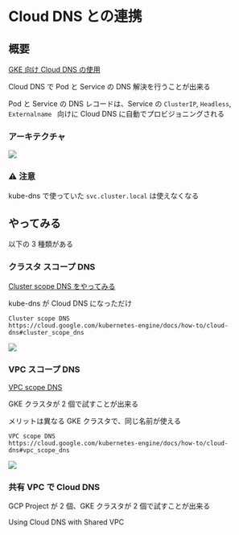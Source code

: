 # Cloud DNS との連携

## 概要

[GKE 向け Cloud DNS の使用](https://cloud.google.com/kubernetes-engine/docs/how-to/cloud-dns)

Cloud DNS で Pod と Service の DNS 解決を行うことが出来る

Pod と Service の DNS レコードは、Service の `ClusterIP`, `Headless`, `Externalname ` 向けに Cloud DNS に自動でプロビジョニングされる

### アーキテクチャ

![](https://cloud.google.com/kubernetes-engine/images/gke-cloud-dns-architecture.svg)

### :warning: 注意

kube-dns で使っていた `svc.cluster.local` は使えなくなる

## やってみる

以下の 3 種類がある

### クラスタ スコープ DNS

[Cluster scope DNS をやってみる](./cluster-scope-dns)

kube-dns が Cloud DNS になっただけ

```
Cluster scope DNS
https://cloud.google.com/kubernetes-engine/docs/how-to/cloud-dns#cluster_scope_dns
```

![](https://cloud.google.com/kubernetes-engine/images/gke-cloud-dns-local-scope.svg)

### VPC スコープ DNS

[VPC scope DNS](./vpc-scope-dns)

GKE クラスタが 2 個で試すことが出来る

メリットは異なる GKE クラスタで、同じ名前が使える


```
VPC scope DNS
https://cloud.google.com/kubernetes-engine/docs/how-to/cloud-dns#vpc_scope_dns
```

![](https://cloud.google.com/kubernetes-engine/images/gke-cloud-dns-vpc-scope.svg)

### 共有 VPC で Cloud DNS

GCP Project が 2 個、GKE クラスタが 2 個で試すことが出来る

Using Cloud DNS with Shared VPC

